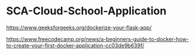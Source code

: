 # SCA-Cloud-School-Application

https://www.geeksforgeeks.org/dockerize-your-flask-app/

https://www.freecodecamp.org/news/a-beginners-guide-to-docker-how-to-create-your-first-docker-application-cc03de9b639f/
